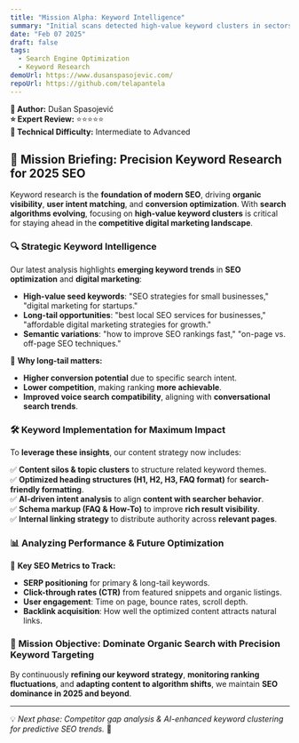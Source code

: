 ```yaml
---
title: "Mission Alpha: Keyword Intelligence"
summary: "Initial scans detected high-value keyword clusters in sectors 'digital marketing' and 'SEO optimization'. Long-tail variations showing promising engagement signals."
date: "Feb 07 2025"
draft: false
tags:
  - Search Engine Optimization
  - Keyword Research
demoUrl: https://www.dusanspasojevic.com/
repoUrl: https://github.com/telapantela
---
```


**👤 Author:** Dušan Spasojević  
**⭐ Expert Review:** ⭐⭐⭐⭐⭐  
**🌟 Technical Difficulty:** Intermediate to Advanced

## 🚀 Mission Briefing: Precision Keyword Research for 2025 SEO

Keyword research is the **foundation of modern SEO**, driving **organic visibility**, **user intent matching**, and **conversion optimization**. With **search algorithms evolving**, focusing on **high-value keyword clusters** is critical for staying ahead in the **competitive digital marketing landscape**.

### 🔍 **Strategic Keyword Intelligence**

Our latest analysis highlights **emerging keyword trends** in **SEO optimization** and **digital marketing**:

- **High-value seed keywords**: "SEO strategies for small businesses," "digital marketing for startups."
- **Long-tail opportunities**: "best local SEO services for businesses," "affordable digital marketing strategies for growth."
- **Semantic variations**: "how to improve SEO rankings fast," "on-page vs. off-page SEO techniques."

🚨 **Why long-tail matters:**

- **Higher conversion potential** due to specific search intent.
- **Lower competition**, making ranking **more achievable**.
- **Improved voice search compatibility**, aligning with **conversational search trends**.

### 🛠 **Keyword Implementation for Maximum Impact**

To **leverage these insights**, our content strategy now includes:

✅ **Content silos & topic clusters** to structure related keyword themes.  
✅ **Optimized heading structures (H1, H2, H3, FAQ format)** for **search-friendly formatting**.  
✅ **AI-driven intent analysis** to align **content with searcher behavior**.  
✅ **Schema markup (FAQ & How-To)** to improve **rich result visibility**.  
✅ **Internal linking strategy** to distribute authority across **relevant pages**.

### 📊 **Analyzing Performance & Future Optimization**

🚀 **Key SEO Metrics to Track:**

- **SERP positioning** for primary & long-tail keywords.
- **Click-through rates (CTR)** from featured snippets and organic listings.
- **User engagement**: Time on page, bounce rates, scroll depth.
- **Backlink acquisition**: How well the optimized content attracts natural links.

### 🎯 **Mission Objective: Dominate Organic Search with Precision Keyword Targeting**

By continuously **refining our keyword strategy**, **monitoring ranking fluctuations**, and **adapting content to algorithm shifts**, we maintain **SEO dominance in 2025 and beyond**.

---

💡 _Next phase: Competitor gap analysis & AI-enhanced keyword clustering for predictive SEO trends._ 🚀
